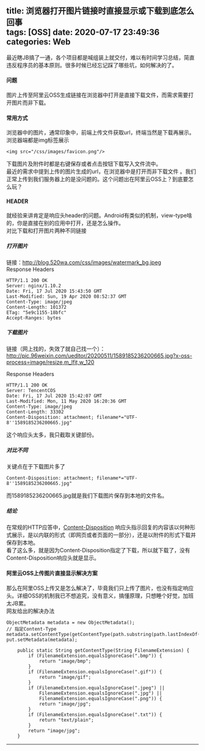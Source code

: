 title: 浏览器打开图片链接时直接显示或下载到底怎么回事  
tags: [OSS]
date: 2020-07-17 23:49:36
categories: Web
---

最近瞎JB搞了一通，各个项目都是喊组装上就交付，难以有时间学习总结，简直违反程序员的基本原则。很多时候已经忘记踩了哪些坑，如何解决的了。 
 
#### 问题
图片上传至阿里云OSS生成链接在浏览器中打开是直接下载文件，而需求需要打开图片而非下载。

####  常用方式

浏览器中的图片，通常印象中，前端上传文件获取url，终端当然是下载再展示。浏览器端都是img标签展示

```
<img src="/css/images/favicon.png"/>
```
下载图片及附件时都是右键保存或者点击按钮下载写入文件流中。  
最近的需求中提到上传的图片生成的url，在浏览器中是打开而非下载文件 。我们正常上传到我们服务器上的是没问题的。这个问题出在阿里云OSS上？到底要怎么玩？

#### HEADER  

就经验来讲肯定是响应头header的问题。Android有类似的机制，view-type啥的，你是直接在别的应用中打开，还是怎么操作。  
对比下载和打开图片两种不同链接  

<!-- more -->

##### 打开图片
链接：http://blog.520wa.com/css/images/watermark_bg.jpeg  
Response Headers

```
HTTP/1.1 200 OK
Server: nginx/1.10.2
Date: Fri, 17 Jul 2020 15:43:50 GMT
Last-Modified: Sun, 19 Apr 2020 08:52:37 GMT
Content-Type: image/jpeg
Content-Length: 101372
ETag: "5e9c1155-18bfc"
Accept-Ranges: bytes
```

##### 下载图片  
链接（网上找的，失效了就自己找一个）：http://pic.96weixin.com/ueditor/20200511/1589185236200665.jpg?x-oss-process=image/resize,m_lfit,w_120  

Response Headers

```
HTTP/1.1 200 OK
Server: TencentCOS
Date: Fri, 17 Jul 2020 15:42:07 GMT
Last-Modified: Mon, 11 May 2020 16:20:36 GMT
Content-Type: image/jpeg
Content-Length: 33302
Content-Disposition: attachment; filename*="UTF-8''1589185236200665.jpg"
```
这个响应头太多，我只截取关键部份。  

##### 对比不同
关键点在于下载图片多了

```
Content-Disposition: attachment; filename*="UTF-8''1589185236200665.jpg"
```
而1589185236200665.jpg就是我们下载图片保存到本地的文件名。

##### 结论
在常规的HTTP应答中，[Content-Disposition](https://developer.mozilla.org/zh-CN/docs/Web/HTTP/Headers/Content-Disposition) 响应头指示回复的内容该以何种形式展示，是以内联的形式（即网页或者页面的一部分），还是以附件的形式下载并保存到本地。  
看了这么多，就是因为Content-Disposition指定了下载，所以就下载了，没有Content-Disposition响应头就是显示。
  
#### 阿里云OSS上传图片直接显示解决方案  

那么在阿里OSS上传又是怎么解决了，毕竟我们只上传了图片，也没有指定响应头。详细OSS的机制我已不想追究，没有意义，搞懂原理，只想睡个好觉，加班太JB累。  
网友给出的解决办法  

```
ObjectMetadata metadata = new ObjectMetadata();
// 指定Content-Type
metadata.setContentType(getContentType(path.substring(path.lastIndexOf("."))));
put.setMetadata(metadata);
```

```
    public static String getContentType(String FilenameExtension) {
        if (FilenameExtension.equalsIgnoreCase(".bmp")) {
            return "image/bmp";
        }
        if (FilenameExtension.equalsIgnoreCase(".gif")) {
            return "image/gif";
        }
        if (FilenameExtension.equalsIgnoreCase(".jpeg") ||
            FilenameExtension.equalsIgnoreCase(".jpg") ||
            FilenameExtension.equalsIgnoreCase(".png")) {
            return "image/jpg";
        }
        if (FilenameExtension.equalsIgnoreCase(".txt")) {
            return "text/plain";
        }
        return "image/jpg";
    }
```

-----
